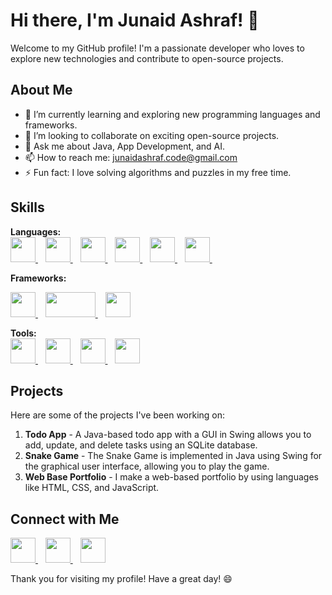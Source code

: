 # Hi there, I'm Junaid Ashraf! 👋

Welcome to my GitHub profile! I'm a passionate developer who loves to explore new technologies and contribute to open-source projects.

## About Me

- 🌱 I’m currently learning and exploring new programming languages and frameworks.
- 👯 I’m looking to collaborate on exciting open-source projects.
- 💬 Ask me about Java, App Development, and AI.
- 📫 How to reach me: junaidashraf.code@gmail.com
- ⚡ Fun fact: I love solving algorithms and puzzles in my free time.

## Skills
**Languages:**  
<a href="https://www.python.org/" target="_blank">
    <img src="https://cdn.jsdelivr.net/gh/devicons/devicon/icons/python/python-original.svg" width="40" height="40"/>
</a> &nbsp;&nbsp;
<a href="https://www.java.com/" target="_blank">
    <img src="https://cdn.jsdelivr.net/gh/devicons/devicon/icons/java/java-original.svg" width="40" height="40"/>
</a>&nbsp;&nbsp;
<a href="https://www.cprogramming.com/" target="_blank">
    <img src="https://cdn.jsdelivr.net/gh/devicons/devicon/icons/c/c-original.svg" width="40" height="40"/>
</a>&nbsp;&nbsp;
<a href="https://isocpp.org/" target="_blank">
    <img src="https://cdn.jsdelivr.net/gh/devicons/devicon/icons/cplusplus/cplusplus-original.svg" width="40" height="40"/>
</a>&nbsp;&nbsp;
<a href="https://dart.dev/" target="_blank">
    <img src="https://cdn.jsdelivr.net/gh/devicons/devicon/icons/dart/dart-original.svg" width="40" height="40"/>
</a>&nbsp;&nbsp;
<a href="https://www.sqlite.org/" target="_blank">
    <img src="https://cdn.jsdelivr.net/gh/devicons/devicon/icons/sqlite/sqlite-original.svg" width="40" height="40"/>
</a>&nbsp;&nbsp;

**Frameworks:**  
 
<a href="https://flask.palletsprojects.com/" target="_blank">
    <img src="https://cdn.jsdelivr.net/gh/devicons/devicon/icons/flask/flask-original.svg" width="40" height="40"/>
</a>&nbsp;&nbsp;
<a href="https://openjfx.io/" target="_blank">
    <img src="https://github.com/Junaid-Ashraf-56/Java-FX-image/blob/main/assets/JavaFx%20Logo.png?raw=true" width="80" height="40"/>
</a>&nbsp;&nbsp;
<a href="https://flutter.dev/" target="_blank">
    <img src="https://cdn.jsdelivr.net/gh/devicons/devicon/icons/flutter/flutter-original.svg" width="40" height="40"/>
</a>

**Tools:**  
<a href="https://git-scm.com/" target="_blank">
    <img src="https://cdn.jsdelivr.net/gh/devicons/devicon/icons/git/git-original.svg" width="40" height="40"/>
</a>&nbsp;&nbsp;
<a href="https://www.linux.org/" target="_blank">
    <img src="https://cdn.jsdelivr.net/gh/devicons/devicon/icons/linux/linux-original.svg" width="40" height="40"/>
</a>&nbsp;&nbsp;
<a href="https://www.docker.com/" target="_blank">
    <img src="https://cdn.jsdelivr.net/gh/devicons/devicon/icons/docker/docker-original.svg" width="40" height="40"/>
</a>&nbsp;&nbsp;
<a href="https://www.jetbrains.com/idea/" target="_blank">
    <img src="https://cdn.jsdelivr.net/gh/devicons/devicon/icons/intellij/intellij-original.svg" width="40" height="40"/>
</a>




## Projects

Here are some of the projects I've been working on:

1. **Todo App** - A Java-based todo app with a GUI in Swing allows you to add, update, and delete tasks using an SQLite database.
2. **Snake Game** - The Snake Game is implemented in Java using Swing for the graphical user interface, allowing you to play the game.
3. **Web Base Portfolio** - I make a web-based portfolio by using languages like HTML, CSS, and JavaScript.

## Connect with Me

<a href="https://www.linkedin.com/in/YOUR_LINKEDIN_PROFILE" target="_blank">
    <img src="https://cdn.jsdelivr.net/gh/devicons/devicon@latest/icons/linkedin/linkedin-original.svg" width="40" height="40"/>
</a>&nbsp;&nbsp;
<a href="https://junaid-ashraf-56.github.io/Web-base-Portfolio/" target="_blank">
    <img src="https://cdn.jsdelivr.net/gh/devicons/devicon/icons/google/google-original.svg" width="40" height="40"/>
</a>&nbsp;&nbsp;
<a href="https://leetcode.com/u/56_56/" target="_blank">
    <img src="https://upload.wikimedia.org/wikipedia/commons/1/19/LeetCode_logo_black.png" width="40" height="40"/>
</a>


Thank you for visiting my profile! Have a great day! 😄
